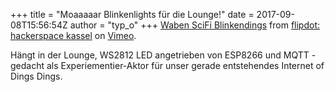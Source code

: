 +++
title = "Moaaaaar Blinkenlights für die Lounge!"
date = 2017-09-08T15:56:54Z
author = "typ_o"
+++
[Waben SciFi Blinkendings](https://vimeo.com/232397395) from [flipdot:
hackerspace kassel](https://vimeo.com/flipdot) on
[Vimeo](https://vimeo.com).

  
Hängt in der Lounge, WS2812 LED angetrieben von ESP8266 und MQTT -
gedacht als Experiementier-Aktor für unser gerade entstehendes Internet
of Dings Dings.
